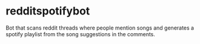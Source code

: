 # redditspotifybot
Bot that scans reddit threads where people mention songs and generates a spotify playlist from the song suggestions in the comments.
